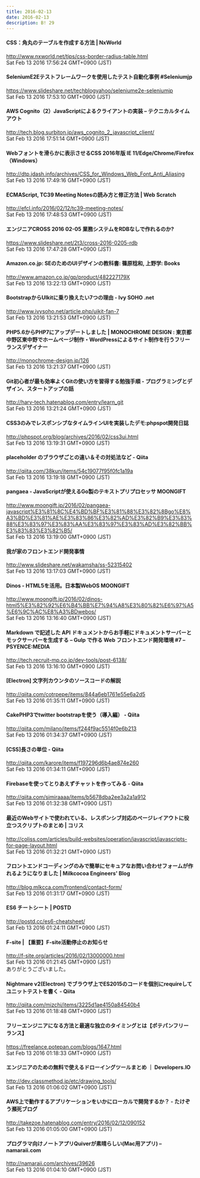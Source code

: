 ```yaml
---
title: 2016-02-13
date: 2016-02-13
description: B! 29
---
```


#### CSS：角丸のテーブルを作成する方法 | NxWorld
http://www.nxworld.net/tips/css-border-radius-table.html<br>
Sat Feb 13 2016 17:56:24 GMT+0900 (JST)<br>


#### SeleniumE2Eテストフレームワークを使用したテスト自動化事例 #Seleniumjp
https://www.slideshare.net/techblogyahoo/seleniume2e-seleniumjp<br>
Sat Feb 13 2016 17:53:10 GMT+0900 (JST)<br>


#### AWS Cognito（2）JavaScriptによるクライアントの実装 – テクニカルタイムアウト
http://tech.blog.surbiton.jp/aws_cognito_2_javascript_client/<br>
Sat Feb 13 2016 17:51:14 GMT+0900 (JST)<br>


#### Webフォントを滑らかに表示させるCSS 2016年版 IE 11/Edge/Chrome/Firefox（Windows）
http://dtp.jdash.info/archives/CSS_for_Windows_Web_Font_Anti_Aliasing<br>
Sat Feb 13 2016 17:49:16 GMT+0900 (JST)<br>


####                 ECMAScript, TC39 Meeting Notesの読み方と修正方法 | Web Scratch            
http://efcl.info/2016/02/12/tc39-meeting-notes/<br>
Sat Feb 13 2016 17:48:53 GMT+0900 (JST)<br>


#### エンジニアCROSS 2016 02-05 業務システムをRDBなしで作れるのか?
https://www.slideshare.net/2t3/cross-2016-0205-rdb<br>
Sat Feb 13 2016 17:47:28 GMT+0900 (JST)<br>


#### Amazon.co.jp: SEのためのUIデザインの教科書: 篠原稔和, 上野学: Books
http://www.amazon.co.jp/gp/product/482227179X<br>
Sat Feb 13 2016 13:22:13 GMT+0900 (JST)<br>


#### BootstrapからUIkitに乗り換えたい7つの理由 - Ivy SOHO .net
http://www.ivysoho.net/article.php/uikit-fan-7<br>
Sat Feb 13 2016 13:21:53 GMT+0900 (JST)<br>


#### PHP5.6からPHP7にアップデートしました | MONOCHROME DESIGN : 東京都中野区東中野でホームページ制作・WordPressによるサイト制作を行うフリーランスデザイナー
http://monochrome-design.jp/126<br>
Sat Feb 13 2016 13:21:37 GMT+0900 (JST)<br>


#### Git初心者が最も効率よくGitの使い方を習得する勉強手順 - プログラミングとデザイン、スタートアップの話
http://harv-tech.hatenablog.com/entry/learn_git<br>
Sat Feb 13 2016 13:21:24 GMT+0900 (JST)<br>


#### CSS3のみでレスポンシブなタイムラインUIを実装したデモ:phpspot開発日誌
http://phpspot.org/blog/archives/2016/02/css3ui.html<br>
Sat Feb 13 2016 13:19:31 GMT+0900 (JST)<br>


#### placeholder のブラウザごとの違い＆その対処法など - Qiita
http://qiita.com/38kun/items/54c19077f95f0fc1a19a<br>
Sat Feb 13 2016 13:19:18 GMT+0900 (JST)<br>


#### pangaea - JavaScriptが使えるGo製のテキストプリプロセッサ MOONGIFT
http://www.moongift.jp/2016/02/pangaea-javascript%E3%81%8C%E4%BD%BF%E3%81%88%E3%82%8Bgo%E8%A3%BD%E3%81%AE%E3%83%86%E3%82%AD%E3%82%B9%E3%83%88%E3%83%97%E3%83%AA%E3%83%97%E3%83%AD%E3%82%BB%E3%83%83%E3%82%B5/<br>
Sat Feb 13 2016 13:19:00 GMT+0900 (JST)<br>


#### 我が家のフロントエンド開発事情
http://www.slideshare.net/wakamsha/ss-52315402<br>
Sat Feb 13 2016 13:17:03 GMT+0900 (JST)<br>


#### Dinos - HTML5を活用。日本製WebOS MOONGIFT
http://www.moongift.jp/2016/02/dinos-html5%E3%82%92%E6%B4%BB%E7%94%A8%E3%80%82%E6%97%A5%E6%9C%AC%E8%A3%BDwebos/<br>
Sat Feb 13 2016 13:16:40 GMT+0900 (JST)<br>


#### Markdown で記述した API ドキュメントからお手軽にドキュメントサーバーとモックサーバーを生成する – Gulp で作る Web フロントエンド開発環境 #7 – PSYENCE:MEDIA
http://tech.recruit-mp.co.jp/dev-tools/post-6138/<br>
Sat Feb 13 2016 13:16:10 GMT+0900 (JST)<br>


#### [Electron] 文字列カウンタのソースコードの解説
http://qiita.com/cotrpepe/items/844a6eb1761e55e6a2d5<br>
Sat Feb 13 2016 01:35:11 GMT+0900 (JST)<br>


#### CakePHP3でtwitter bootstrapを使う（導入編） - Qiita
http://qiita.com/milano/items/f244f9ac5514f0e6b213<br>
Sat Feb 13 2016 01:34:37 GMT+0900 (JST)<br>


#### [CSS]長さの単位 - Qiita
http://qiita.com/karore/items/f197296d6b4ae874e260<br>
Sat Feb 13 2016 01:34:11 GMT+0900 (JST)<br>


#### Firebaseを使ってとりあえずチャットを作ってみる - Qiita
http://qiita.com/simiraaaa/items/b5678dba2ee3a2a1a912<br>
Sat Feb 13 2016 01:32:38 GMT+0900 (JST)<br>


####   最近のWebサイトで使われている、レスポンシブ対応のページレイアウトに役立つスクリプトのまとめ | コリス
http://coliss.com/articles/build-websites/operation/javascript/javascripts-for-page-layout.html<br>
Sat Feb 13 2016 01:32:21 GMT+0900 (JST)<br>


#### フロントエンドコーディングのみで簡単にセキュアなお問い合わせフォームが作れるようになりました | Milkcocoa Engineers' Blog
http://blog.mlkcca.com/frontend/contact-form/<br>
Sat Feb 13 2016 01:31:17 GMT+0900 (JST)<br>


#### ES6 チートシート | POSTD
http://postd.cc/es6-cheatsheet/<br>
Sat Feb 13 2016 01:24:11 GMT+0900 (JST)<br>


#### F-site | 【重要】F-site活動停止のお知らせ
http://f-site.org/articles/2016/02/13000000.html<br>
Sat Feb 13 2016 01:21:45 GMT+0900 (JST)<br>
ありがとうございました。


#### Nightmare v2(Electron) でブラウザ上でES2015のコードを個別にrequireしてユニットテストを書く - Qiita
http://qiita.com/mizchi/items/3225d1ae4150a84540b4<br>
Sat Feb 13 2016 01:18:48 GMT+0900 (JST)<br>


#### フリーエンジニアになる方法と最適な独立のタイミングとは【ポテパンフリーランス】
https://freelance.potepan.com/blogs/1647.html<br>
Sat Feb 13 2016 01:18:33 GMT+0900 (JST)<br>


#### エンジニアのための無料で使えるドローイングツールまとめ ｜ Developers.IO
http://dev.classmethod.jp/etc/drawing_tools/<br>
Sat Feb 13 2016 01:06:02 GMT+0900 (JST)<br>


#### AWS上で動作するアプリケーションをいかにローカルで開発するか？ - たけぞう瀕死ブログ
http://takezoe.hatenablog.com/entry/2016/02/12/090152<br>
Sat Feb 13 2016 01:05:00 GMT+0900 (JST)<br>


#### プログラマ向けノートアプリQuiverが素晴らしい(Mac用アプリ) – namaraii.com
http://namaraii.com/archives/39626<br>
Sat Feb 13 2016 01:04:10 GMT+0900 (JST)<br>


